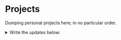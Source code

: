 # Projects

Dumping personal projects here; in no particular order.

<details>
  <summary>Write the updates below:</summary>
    <p>
      '''markdown
      -[] 20221019: Take out all forlders except Project & Quiz
      -[] 20221021...test
      '''
    <p>
 
</details>
